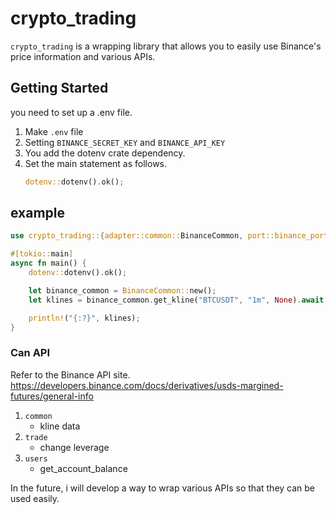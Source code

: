# crypto_trading
`crypto_trading` is a wrapping library that allows you to easily use Binance's price information and various APIs.

## Getting Started
you need to set up a .env file.

1. Make `.env` file 
2. Setting `BINANCE_SECRET_KEY` and `BINANCE_API_KEY` 
3. You add the dotenv crate dependency.
4. Set the main statement as follows.
    ```rust
    dotenv::dotenv().ok();
    ```

## example
```rust
use crypto_trading::{adapter::common::BinanceCommon, port::binance_port::CommonPort};

#[tokio::main]
async fn main() {
    dotenv::dotenv().ok();

    let binance_common = BinanceCommon::new();
    let klines = binance_common.get_kline("BTCUSDT", "1m", None).await.unwrap();

    println!("{:?}", klines);
}
```

### Can API
Refer to the Binance API site.
<https://developers.binance.com/docs/derivatives/usds-margined-futures/general-info>

1. `common`
    - kline data
2. `trade`
    - change leverage
3. `users`
    - get_account_balance

In the future, i will develop a way to wrap various APIs so that they can be used easily.